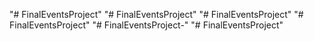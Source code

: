 "# FinalEventsProject" 
"# FinalEventsProject" 
"# FinalEventsProject" 
"# FinalEventsProject" 
"# FinalEventsProject-" 
"# FinalEventsProject" 
